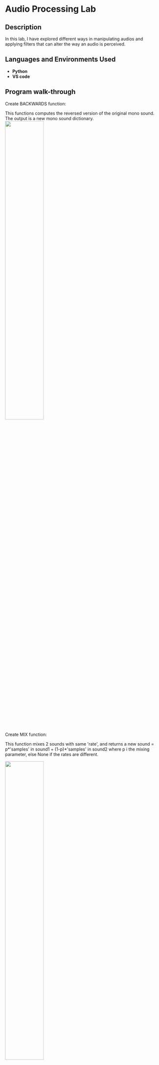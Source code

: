 <h1>Audio Processing Lab</h1>
<h2>Description</h2>
In this lab, I have explored different ways in manipulating audios and applying filters that can alter the way an audio is perceived. <br />

<h2>Languages and Environments Used</h2>

- <b>Python</b> 
- <b>VS code</b>

<h2>Program walk-through</h2>

<p align="left">
Create BACKWARDS function:<br/>

This functions computes the reversed version of the original mono sound. The output is a new mono sound dictionary. 
<img src= "https://imgur.com/J6JxCwa.png" height="50%" width="50%"/>

<br />
<p align="left">
Create MIX function:<br/>

This function mixes 2 sounds with same 'rate', and returns a new sound = p*'samples' in sound1 + (1-p)*'samples' in sound2 where p i the mixing parameter, else None if the rates are different. <br/>

<img src= "https://imgur.com/Q02iEr7.png" height="50%" width="50%"/>

<br />
<p align="left">
Create MIX SAMPLES function:<br/>

This function computes the mixing of sample for the mix function and returns a mix_sample list. <br/>

<img src= "https://imgur.com/dhzht8g.png" height="40%" width="40%"/>


<br />
<p align="left">
Create FILTER functions:<br/>

It is important to note that none of these functions should modify the input sound <br/>
1. Convolve - applies a filter to a sound, resulting in a new sound that is longer than the original mono sound by the (kernel length - 1). <br />

<img src= "https://imgur.com/1SkIeak.png" height="50%" width="50%"/>
<br />
2. Echo - outputs a new mono sound after applying the echo effect by computing a new signal consisting of several scaled-down and delayed versions of the input.<br />

<img src= "https://imgur.com/vgN4Hfs.png" height="40%" width="40%"/>
<br />
3. Pan - creates a neat spatial effect. <br />

<img src= "https://imgur.com/dQupaSx.png" height="50%" width="50%"/>
<br />
4. Vocal elimination - removes vocals from sound. <br />

<img src= "https://imgur.com/4eyvVE9.png" height="50%" width="50%"/>
<br />
